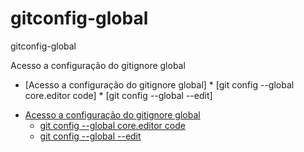 # gitconfig-global
gitconfig-global

Acesso a configuração do gitignore global

<!--ts-->
* [Acesso a configuração do gitignore global]
      * [git config --global core.editor code]
      * [git config --global --edit]
<!--te-->

<!--ts-->
   * [Acesso a configuração do gitignore global](#como-usar)
      * [git config --global core.editor code](#pre-requisitos)
      * [git config --global --edit](#local-files)
<!--te-->
